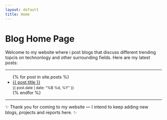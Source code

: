 ```yaml
---
layout: default
title: Home
---
```


# Blog Home Page

Welcome to my website where i post blogs that discuss different trending topcis on technonlogy and other surrounding fields. 
Here are my latest posts:

---

<ul>
  {% for post in site.posts %}
    <li>
      <a href="{{ post.url | relative_url }}">{{ post.title }}</a><br>
      <small>{{ post.date | date: "%B %d, %Y" }}</small>
    </li>
  {% endfor %}
</ul>

---

✨ Thank you for coming to my website — I intend to keep adding new blogs, projects and reports here. ✨

